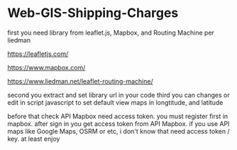 # Web-GIS-Shipping-Charges
first you need library from leaflet.js, Mapbox, and Routing Machine per liedman

https://leafletjs.com/

https://www.mapbox.com/

https://www.liedman.net/leaflet-routing-machine/

second you extract and set library url in your code
third you can changes or edit in script javascript to set default view maps in longtitude, and latitude

before that check API Mapbox need access token. you must register first in mapbox. after sign in you get access token from API Mapbox.
if you use API maps like Google Maps, OSRM or etc, i don't know that need access token / key.
at least enjoy
